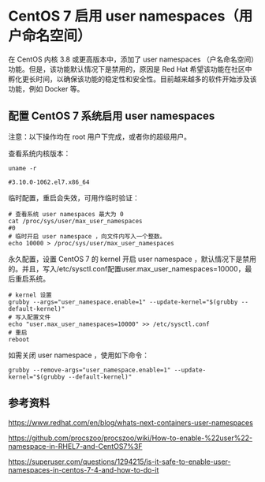 # CentOS 7 启用 user namespaces（用户命名空间）




在 CentOS 内核 3.8 或更高版本中，添加了 user namespaces （户名命名空间）功能。但是，该功能默认情况下是禁用的，原因是 Red Hat 希望该功能在社区中孵化更长时间，以确保该功能的稳定性和安全性。目前越来越多的软件开始涉及该功能，例如 Docker 等。

<!--more-->

## 配置 CentOS 7 系统启用 user namespaces
注意：以下操作均在 root 用户下完成，或者你的超级用户。

查看系统内核版本：
```shell
uname -r

#3.10.0-1062.el7.x86_64
```

临时配置，重启会失效，可用作临时验证：
```shell
# 查看系统 user namespaces 最大为 0
cat /proc/sys/user/max_user_namespaces
#0
# 临时开启 user namespace ，向文件内写入一个整数。
echo 10000 > /proc/sys/user/max_user_namespaces
```

永久配置，设置 CentOS 7 的 kernel 开启 user namespace ，默认情况下是禁用的。并且，写入/etc/sysctl.conf配置user.max_user_namespaces=10000，最后重启系统。
```shell
# kernel 设置
grubby --args="user_namespace.enable=1" --update-kernel="$(grubby --default-kernel)"
# 写入配置文件
echo "user.max_user_namespaces=10000" >> /etc/sysctl.conf
# 重启
reboot
```

如需关闭 user namespace ，使用如下命令：
```shell
grubby --remove-args="user_namespace.enable=1" --update-kernel="$(grubby --default-kernel)"
```

## 参考资料

https://www.redhat.com/en/blog/whats-next-containers-user-namespaces

https://github.com/procszoo/procszoo/wiki/How-to-enable-%22user%22-namespace-in-RHEL7-and-CentOS7%3F

https://superuser.com/questions/1294215/is-it-safe-to-enable-user-namespaces-in-centos-7-4-and-how-to-do-it
